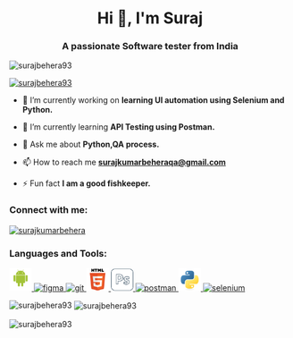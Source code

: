 <h1 align="center">Hi 👋, I'm Suraj</h1>
<h3 align="center">A passionate Software tester from India</h3>

<p align="left"> <img src="https://komarev.com/ghpvc/?username=surajbehera93&label=Profile%20views&color=0e75b6&style=flat" alt="surajbehera93" /> </p>

<p align="left"> <a href="https://github.com/ryo-ma/github-profile-trophy"><img src="https://github-profile-trophy.vercel.app/?username=surajbehera93" alt="surajbehera93" /></a> </p>

- 🔭 I’m currently working on **learning UI automation using Selenium and Python.**

- 🌱 I’m currently learning **API Testing using Postman.**

- 💬 Ask me about **Python,QA process.**

- 📫 How to reach me **surajkumarbeheraqa@gmail.com**

- ⚡ Fun fact **I am a good fishkeeper.**

<h3 align="left">Connect with me:</h3>
<p align="left">
<a href="https://linkedin.com/in/surajkumarbehera" target="blank"><img align="center" src="https://raw.githubusercontent.com/rahuldkjain/github-profile-readme-generator/master/src/images/icons/Social/linked-in-alt.svg" alt="surajkumarbehera" height="30" width="40" /></a>
</p>

<h3 align="left">Languages and Tools:</h3>
<p align="left"> <a href="https://developer.android.com" target="_blank" rel="noreferrer"> <img src="https://raw.githubusercontent.com/devicons/devicon/master/icons/android/android-original-wordmark.svg" alt="android" width="40" height="40"/> </a> <a href="https://www.figma.com/" target="_blank" rel="noreferrer"> <img src="https://www.vectorlogo.zone/logos/figma/figma-icon.svg" alt="figma" width="40" height="40"/> </a> <a href="https://git-scm.com/" target="_blank" rel="noreferrer"> <img src="https://www.vectorlogo.zone/logos/git-scm/git-scm-icon.svg" alt="git" width="40" height="40"/> </a> <a href="https://www.w3.org/html/" target="_blank" rel="noreferrer"> <img src="https://raw.githubusercontent.com/devicons/devicon/master/icons/html5/html5-original-wordmark.svg" alt="html5" width="40" height="40"/> </a> <a href="https://www.photoshop.com/en" target="_blank" rel="noreferrer"> <img src="https://raw.githubusercontent.com/devicons/devicon/master/icons/photoshop/photoshop-line.svg" alt="photoshop" width="40" height="40"/> </a> <a href="https://postman.com" target="_blank" rel="noreferrer"> <img src="https://www.vectorlogo.zone/logos/getpostman/getpostman-icon.svg" alt="postman" width="40" height="40"/> </a> <a href="https://www.python.org" target="_blank" rel="noreferrer"> <img src="https://raw.githubusercontent.com/devicons/devicon/master/icons/python/python-original.svg" alt="python" width="40" height="40"/> </a> <a href="https://www.selenium.dev" target="_blank" rel="noreferrer"> <img src="https://raw.githubusercontent.com/detain/svg-logos/780f25886640cef088af994181646db2f6b1a3f8/svg/selenium-logo.svg" alt="selenium" width="40" height="40"/> </a> </p>

<p><img align="left" src="https://github-readme-stats.vercel.app/api/top-langs?username=surajbehera93&show_icons=true&locale=en&layout=compact" alt="surajbehera93" /></p>

<p>&nbsp;<img align="center" src="https://github-readme-stats.vercel.app/api?username=surajbehera93&show_icons=true&locale=en" alt="surajbehera93" /></p>

<p><img align="center" src="https://github-readme-streak-stats.herokuapp.com/?user=surajbehera93&" alt="surajbehera93" /></p>
